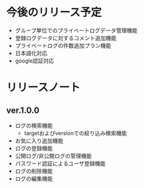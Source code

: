 # 今後のリリース予定

- グループ単位でのプライベートログデータ管理機能
- 登録ログデータに対するコメント追加機能
- プライベートログの件数追加プラン機能
- 日本語化対応
- google認証対応

# リリースノート

## ver.1.0.0

- ログの検索機能
    - targetおよびversionでの絞り込み検索機能
- お気に入り追加機能
- ログの登録機能
- 公開ログ/非公開ログの管理機能
- パスワード認証によるユーザ登録機能
- ログの削除機能
- ログの編集機能
